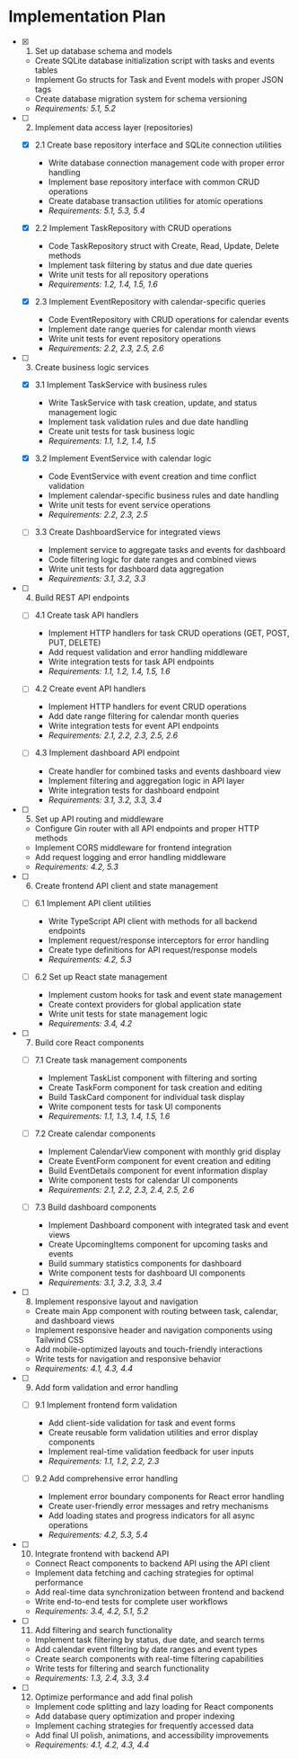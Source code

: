 # Implementation Plan

- [x] 1. Set up database schema and models
  - Create SQLite database initialization script with tasks and events tables
  - Implement Go structs for Task and Event models with proper JSON tags
  - Create database migration system for schema versioning
  - _Requirements: 5.1, 5.2_

- [ ] 2. Implement data access layer (repositories)
  - [x] 2.1 Create base repository interface and SQLite connection utilities
    - Write database connection management code with proper error handling
    - Implement base repository interface with common CRUD operations
    - Create database transaction utilities for atomic operations
    - _Requirements: 5.1, 5.3, 5.4_

  - [x] 2.2 Implement TaskRepository with CRUD operations
    - Code TaskRepository struct with Create, Read, Update, Delete methods
    - Implement task filtering by status and due date queries
    - Write unit tests for all repository operations
    - _Requirements: 1.2, 1.4, 1.5, 1.6_

  - [x] 2.3 Implement EventRepository with calendar-specific queries
    - Code EventRepository with CRUD operations for calendar events
    - Implement date range queries for calendar month views
    - Write unit tests for event repository operations
    - _Requirements: 2.2, 2.3, 2.5, 2.6_

- [ ] 3. Create business logic services
  - [x] 3.1 Implement TaskService with business rules
    - Write TaskService with task creation, update, and status management logic
    - Implement task validation rules and due date handling
    - Create unit tests for task business logic
    - _Requirements: 1.1, 1.2, 1.4, 1.5_

  - [x] 3.2 Implement EventService with calendar logic
    - Code EventService with event creation and time conflict validation
    - Implement calendar-specific business rules and date handling
    - Write unit tests for event service operations
    - _Requirements: 2.2, 2.3, 2.5_

  - [ ] 3.3 Create DashboardService for integrated views
    - Implement service to aggregate tasks and events for dashboard
    - Code filtering logic for date ranges and combined views
    - Write unit tests for dashboard data aggregation
    - _Requirements: 3.1, 3.2, 3.3_

- [ ] 4. Build REST API endpoints
  - [ ] 4.1 Create task API handlers
    - Implement HTTP handlers for task CRUD operations (GET, POST, PUT, DELETE)
    - Add request validation and error handling middleware
    - Write integration tests for task API endpoints
    - _Requirements: 1.1, 1.2, 1.4, 1.5, 1.6_

  - [ ] 4.2 Create event API handlers
    - Implement HTTP handlers for event CRUD operations
    - Add date range filtering for calendar month queries
    - Write integration tests for event API endpoints
    - _Requirements: 2.1, 2.2, 2.3, 2.5, 2.6_

  - [ ] 4.3 Implement dashboard API endpoint
    - Create handler for combined tasks and events dashboard view
    - Implement filtering and aggregation logic in API layer
    - Write integration tests for dashboard endpoint
    - _Requirements: 3.1, 3.2, 3.3, 3.4_

- [ ] 5. Set up API routing and middleware
  - Configure Gin router with all API endpoints and proper HTTP methods
  - Implement CORS middleware for frontend integration
  - Add request logging and error handling middleware
  - _Requirements: 4.2, 5.3_

- [ ] 6. Create frontend API client and state management
  - [ ] 6.1 Implement API client utilities
    - Write TypeScript API client with methods for all backend endpoints
    - Implement request/response interceptors for error handling
    - Create type definitions for API request/response models
    - _Requirements: 4.2, 5.3_

  - [ ] 6.2 Set up React state management
    - Implement custom hooks for task and event state management
    - Create context providers for global application state
    - Write unit tests for state management logic
    - _Requirements: 3.4, 4.2_

- [ ] 7. Build core React components
  - [ ] 7.1 Create task management components
    - Implement TaskList component with filtering and sorting
    - Create TaskForm component for task creation and editing
    - Build TaskCard component for individual task display
    - Write component tests for task UI components
    - _Requirements: 1.1, 1.3, 1.4, 1.5, 1.6_

  - [ ] 7.2 Create calendar components
    - Implement CalendarView component with monthly grid display
    - Create EventForm component for event creation and editing
    - Build EventDetails component for event information display
    - Write component tests for calendar UI components
    - _Requirements: 2.1, 2.2, 2.3, 2.4, 2.5, 2.6_

  - [ ] 7.3 Build dashboard components
    - Implement Dashboard component with integrated task and event views
    - Create UpcomingItems component for upcoming tasks and events
    - Build summary statistics components for dashboard
    - Write component tests for dashboard UI components
    - _Requirements: 3.1, 3.2, 3.3, 3.4_

- [ ] 8. Implement responsive layout and navigation
  - Create main App component with routing between task, calendar, and dashboard views
  - Implement responsive header and navigation components using Tailwind CSS
  - Add mobile-optimized layouts and touch-friendly interactions
  - Write tests for navigation and responsive behavior
  - _Requirements: 4.1, 4.3, 4.4_

- [ ] 9. Add form validation and error handling
  - [ ] 9.1 Implement frontend form validation
    - Add client-side validation for task and event forms
    - Create reusable form validation utilities and error display components
    - Implement real-time validation feedback for user inputs
    - _Requirements: 1.1, 1.2, 2.2, 2.3_

  - [ ] 9.2 Add comprehensive error handling
    - Implement error boundary components for React error handling
    - Create user-friendly error messages and retry mechanisms
    - Add loading states and progress indicators for all async operations
    - _Requirements: 4.2, 5.3, 5.4_

- [ ] 10. Integrate frontend with backend API
  - Connect React components to backend API using the API client
  - Implement data fetching and caching strategies for optimal performance
  - Add real-time data synchronization between frontend and backend
  - Write end-to-end tests for complete user workflows
  - _Requirements: 3.4, 4.2, 5.1, 5.2_

- [ ] 11. Add filtering and search functionality
  - Implement task filtering by status, due date, and search terms
  - Add calendar event filtering by date ranges and event types
  - Create search components with real-time filtering capabilities
  - Write tests for filtering and search functionality
  - _Requirements: 1.3, 2.4, 3.3, 3.4_

- [ ] 12. Optimize performance and add final polish
  - Implement code splitting and lazy loading for React components
  - Add database query optimization and proper indexing
  - Implement caching strategies for frequently accessed data
  - Add final UI polish, animations, and accessibility improvements
  - _Requirements: 4.1, 4.2, 4.3, 4.4_